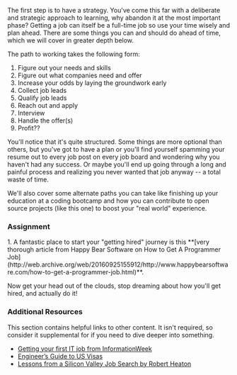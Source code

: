 The first step is to have a strategy.  You've come this far with a deliberate and strategic approach to learning, why abandon it at the most important phase?  Getting a job can itself be a full-time job so use your time wisely and plan ahead.  There are some things you can and should do ahead of time, which we will cover in greater depth below.

The path to working takes the following form:

1. Figure out your needs and skills
2. Figure out what companies need and offer
3. Increase your odds by laying the groundwork early
4. Collect job leads
5. Qualify job leads
6. Reach out and apply
7. Interview
8. Handle the offer(s)
9. Profit??

You'll notice that it's quite structured.  Some things are more optional than others, but you've got to have a plan or you'll find yourself spamming your resume out to every job post on every job board and wondering why you haven't had any success. Or maybe you'll end up going through a long and painful process and realizing you never wanted that job anyway -- a total waste of time.

We'll also cover some alternate paths you can take like finishing up your education at a coding bootcamp and how you can contribute to open source projects (like this one) to boost your "real world" experience.

### Assignment

<div class="lesson-content__panel" markdown="1">
1. A fantastic place to start your "getting hired" journey is this **[very thorough article from Happy Bear Software on How to Get A Programmer Job](http://web.archive.org/web/20160925155912/http://www.happybearsoftware.com/how-to-get-a-programmer-job.html)**.

Now get your head out of the clouds, stop dreaming about how you'll get hired, and actually do it!
</div>

### Additional Resources
This section contains helpful links to other content. It isn't required, so consider it supplemental for if you need to dive deeper into something.

* [Getting your first IT job from InformationWeek](https://www.informationweek.com/team-building-and-staffing/how-to-land-your-first-it-job/d/d-id/1111584)
* [Engineer’s Guide to US Visas](http://blog.sourcing.io/visa-guide)
* [Lessons from a Silicon Valley Job Search by Robert Heaton](https://robertheaton.com/2014/03/07/lessons-from-a-silicon-valley-job-search/)
